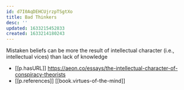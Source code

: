 ```yaml
---
id: d7I0AqDEHCUjrzpTSgtXo
title: Bad Thinkers
desc: ''
updated: 1633215452833
created: 1633214180243
---
```

Mistaken beliefs can be more the result of intellectual character (i.e., intellectual vices) than lack of knowledge

- [[p.hasURL]] https://aeon.co/essays/the-intellectual-character-of-conspiracy-theorists
- [[p.references]] [[book.virtues-of-the-mind]]

